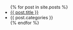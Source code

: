 
<ul>
  {% for post in site.posts %}
    <li>
      <a href="/{{ post.url }}">{{ post.title }}</a> 
  <li>{{ post.categories }}</li>
    </li>
  {% endfor %}
</ul>
